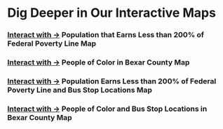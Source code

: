 

# Dig Deeper in Our Interactive Maps

### [Interact with ->](https://public.tableau.com/profile/get.on.the.bus#!/vizhome/Bexar_census_maps_15950347850730/EarnLess200FPL) Population that Earns Less than 200% of Federal Poverty Line Map

### [Interact with ->](https://public.tableau.com/profile/get.on.the.bus#!/vizhome/Bexar_census_maps_15950347850730/PeopleofColorDash) People of Color in Bexar County Map

### [Interact with ->](https://public.tableau.com/profile/get.on.the.bus#!/vizhome/Bexar_census_maps_15950347850730/Less200stops) Population Earns Less than 200% of Federal Poverty Line and Bus Stop Locations Map

### [Interact with ->](https://public.tableau.com/profile/get.on.the.bus#!/vizhome/Bexar_census_maps_15950347850730/PeopleColorstopsdash) People of Color and Bus Stop Locations in Bexar County Map